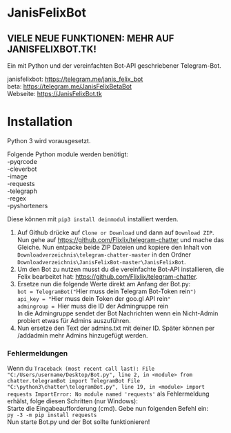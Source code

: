 # JanisFelixBot

## VIELE NEUE FUNKTIONEN: MEHR AUF JANISFELIXBOT.TK!

Ein mit Python und der vereinfachten Bot-API geschriebener Telegram-Bot.

janisfelixbot: https://telegram.me/janis_felix_bot   
beta: https://telegram.me/JanisFelixBetaBot   
Webseite: https://JanisFelixBot.tk   


# Installation

Python 3 wird vorausgesetzt.

Folgende Python module werden benötigt:     
-pyqrcode     
-cleverbot   
-image     
-requests   
-telegraph   
-regex   
-pyshorteners   

Diese können mit  ``pip3 install deinmodul`` installiert werden.

1. Auf Github drücke auf ``Clone or Download`` und dann auf ``Download ZIP``. Nun gehe auf https://github.com/Flixlix/telegram-chatter und mache das Gleiche. Nun entpacke beide ZIP Dateien und kopiere den Inhalt von ``Downloadverzeichnis\telegram-chatter-master`` in den Ordner ``Downloadverzeichnis\JanisFelixBot-master\JanisFelixBot``.
2. Um den Bot zu nutzen musst du die vereinfachte Bot-API installieren, die Felix bearbeitet hat: https://github.com/Flixlix/telegram-chatter.   
3. Ersetze nun die folgende Werte direkt am Anfang der Bot.py:   
`bot = TelegramBot("`Hier muss dein Telegram Bot-Token rein`")`   
`api_key = "`Hier muss dein Token der goo.gl API rein`"`   
`admingroup = `Hier muss die ID der Admingruppe rein   
  In die Admingruppe sendet der Bot Nachrichten wenn ein Nicht-Admin probiert etwas für Admins auszuführen.
4. Nun ersetze den Text der admins.txt mit deiner ID. Später können per /addadmin mehr Admins hinzugefügt werden.  

### Fehlermeldungen

Wenn du ``Traceback (most recent call last):
  File "C:/Users/username/Desktop/Bot.py", line 2, in <module>
    from chatter.telegramBot import TelegramBot
  File "C:\python3\chatter\telegramBot.py", line 19, in <module>
    import requests
ImportError: No module named 'requests'`` als Fehlermeldung erhälst, folge diesen Schritten (nur Windows):    
Starte die Eingabeaufforderung (cmd). Gebe nun folgenden Befehl ein:  
``py -3 -m pip install requests``    
Nun starte Bot.py und der Bot sollte funktionieren!

